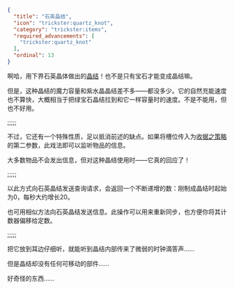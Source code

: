```json
{
  "title": "石英晶结",
  "icon": "trickster:quartz_knot",
  "category": "trickster:items",
  "required_advancements": [
    "trickster:quartz_knot"
  ],
  "ordinal": 13
}
```

啊哈，用下界石英晶体做出的[晶结](^trickster:items/knots)！也不是只有宝石才能变成晶结嘛。


但是，这种晶结的魔力容量和紫水晶晶结差不多——都没多少。它的自然充能速度也不算快，大概相当于把绿宝石晶结拉到和它一样容量时的速度。不是不能用，但也不好用。

;;;;;

不过，它还有一个特殊性质，足以抵消前述的缺点。如果将槽位传入为[收据之策略](^trickster:ploys/message#3)的第二参数，此戏法即可以监听物品的信息。


大多数物品不会发出信息，但对这种晶结使用时——它真的回应了！

;;;;;

以此方式向石英晶结发送查询请求，会返回一个不断递增的数：刚制成晶结时起始为0，每秒大约增长20。


也可用相似方法向石英晶结发送信息。此操作可以用来重新同步，也方便你将其计数器偏移给定数。

;;;;;

把它放到耳边仔细听，就能听到晶结内部传来了微弱的时钟滴答声……


但是晶结却没有任何可移动的部件……


好奇怪的东西……
